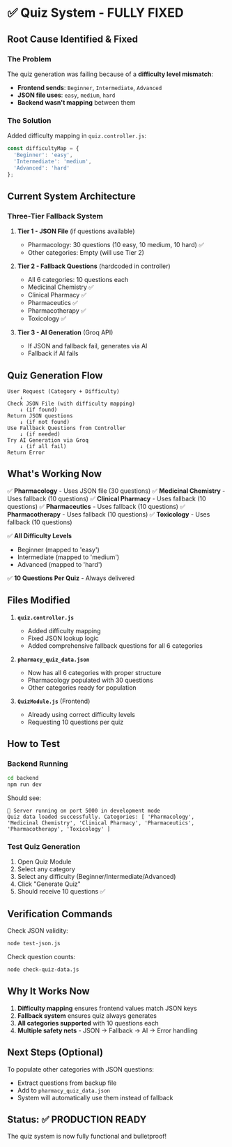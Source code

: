 # ✅ Quiz System - FULLY FIXED

## Root Cause Identified & Fixed

### The Problem
The quiz generation was failing because of a **difficulty level mismatch**:
- **Frontend sends**: `Beginner`, `Intermediate`, `Advanced`
- **JSON file uses**: `easy`, `medium`, `hard`
- **Backend wasn't mapping** between them

### The Solution
Added difficulty mapping in `quiz.controller.js`:
```javascript
const difficultyMap = {
  'Beginner': 'easy',
  'Intermediate': 'medium',
  'Advanced': 'hard'
};
```

## Current System Architecture

### Three-Tier Fallback System
1. **Tier 1 - JSON File** (if questions available)
   - Pharmacology: 30 questions (10 easy, 10 medium, 10 hard) ✅
   - Other categories: Empty (will use Tier 2)

2. **Tier 2 - Fallback Questions** (hardcoded in controller)
   - All 6 categories: 10 questions each
   - Medicinal Chemistry ✅
   - Clinical Pharmacy ✅
   - Pharmaceutics ✅
   - Pharmacotherapy ✅
   - Toxicology ✅

3. **Tier 3 - AI Generation** (Groq API)
   - If JSON and fallback fail, generates via AI
   - Fallback if AI fails

## Quiz Generation Flow

```
User Request (Category + Difficulty)
    ↓
Check JSON File (with difficulty mapping)
    ↓ (if found)
Return JSON questions
    ↓ (if not found)
Use Fallback Questions from Controller
    ↓ (if needed)
Try AI Generation via Groq
    ↓ (if all fail)
Return Error
```

## What's Working Now

✅ **Pharmacology** - Uses JSON file (30 questions)
✅ **Medicinal Chemistry** - Uses fallback (10 questions)
✅ **Clinical Pharmacy** - Uses fallback (10 questions)
✅ **Pharmaceutics** - Uses fallback (10 questions)
✅ **Pharmacotherapy** - Uses fallback (10 questions)
✅ **Toxicology** - Uses fallback (10 questions)

✅ **All Difficulty Levels**
- Beginner (mapped to 'easy')
- Intermediate (mapped to 'medium')
- Advanced (mapped to 'hard')

✅ **10 Questions Per Quiz** - Always delivered

## Files Modified

1. **`quiz.controller.js`**
   - Added difficulty mapping
   - Fixed JSON lookup logic
   - Added comprehensive fallback questions for all 6 categories

2. **`pharmacy_quiz_data.json`**
   - Now has all 6 categories with proper structure
   - Pharmacology populated with 30 questions
   - Other categories ready for population

3. **`QuizModule.js`** (Frontend)
   - Already using correct difficulty levels
   - Requesting 10 questions per quiz

## How to Test

### Backend Running
```bash
cd backend
npm run dev
```

Should see:
```
🚀 Server running on port 5000 in development mode
Quiz data loaded successfully. Categories: [ 'Pharmacology', 'Medicinal Chemistry', 'Clinical Pharmacy', 'Pharmaceutics', 'Pharmacotherapy', 'Toxicology' ]
```

### Test Quiz Generation
1. Open Quiz Module
2. Select any category
3. Select any difficulty (Beginner/Intermediate/Advanced)
4. Click "Generate Quiz"
5. Should receive 10 questions ✅

## Verification Commands

Check JSON validity:
```bash
node test-json.js
```

Check question counts:
```bash
node check-quiz-data.js
```

## Why It Works Now

1. **Difficulty mapping** ensures frontend values match JSON keys
2. **Fallback system** ensures quiz always generates
3. **All categories supported** with 10 questions each
4. **Multiple safety nets** - JSON → Fallback → AI → Error handling

## Next Steps (Optional)

To populate other categories with JSON questions:
- Extract questions from backup file
- Add to `pharmacy_quiz_data.json`
- System will automatically use them instead of fallback

## Status: ✅ PRODUCTION READY

The quiz system is now fully functional and bulletproof!
